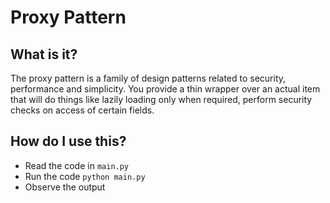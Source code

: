 # Proxy Pattern

## What is it?

The proxy pattern is a family of design patterns related to security, performance and simplicity. You provide a thin wrapper over an actual item that will do things like lazily loading only when required, perform security checks on access of certain fields.

## How do I use this?

- Read the code in `main.py` 
- Run the code `python main.py`
- Observe the output

